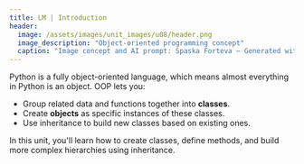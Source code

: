 ```yaml
---
title: LM | Introduction
header:
  image: /assets/images/unit_images/u08/header.png
  image_description: "Object-oriented programming concept"
  caption: "Image concept and AI prompt: Spaska Forteva – Generated with ChatGPT/DALL·E"
---
```



Python is a fully object-oriented language, which means almost everything in Python is an object. OOP lets you:

- Group related data and functions together into **classes**.
- Create **objects** as specific instances of these classes.
- Use inheritance to build new classes based on existing ones.

In this unit, you'll learn how to create classes, define methods, and build more complex hierarchies using inheritance.
